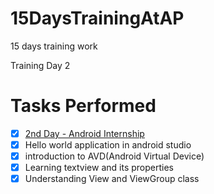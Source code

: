 # 15DaysTrainingAtAP
15 days training work

Training Day 2

# Tasks Performed

- [X] <a href="https://youtu.be/kdHtWzSjHFk">2nd Day - Android Internship </a>
- [X] Hello world application in android studio
- [X] introduction to AVD(Android Virtual Device)
- [X] Learning textview and its properties
- [X] Understanding View and ViewGroup class
